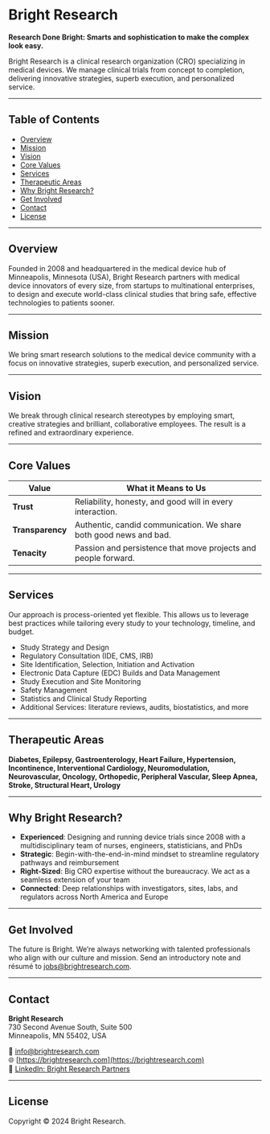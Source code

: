 # Bright Research

**Research Done Bright: Smarts and sophistication to make the complex look easy.**

Bright Research is a clinical research organization (CRO) specializing in medical devices. We manage clinical trials from concept to completion, delivering innovative strategies, superb execution, and personalized service.

---

## Table of Contents

- [Overview](#overview)  
- [Mission](#mission)  
- [Vision](#vision)  
- [Core Values](#core-values)  
- [Services](#services)  
- [Therapeutic Areas](#therapeutic-areas)  
- [Why Bright Research?](#why-bright-research)  
- [Get Involved](#get-involved)  
- [Contact](#contact)  
- [License](#license)  

---

## Overview

Founded in 2008 and headquartered in the medical device hub of Minneapolis, Minnesota (USA), Bright Research partners with medical device innovators of every size, from startups to multinational enterprises, to design and execute world-class clinical studies that bring safe, effective technologies to patients sooner.

---

## Mission

We bring smart research solutions to the medical device community with a focus on innovative strategies, superb execution, and personalized service.

---

## Vision

We break through clinical research stereotypes by employing smart, creative strategies and brilliant, collaborative employees. The result is a refined and extraordinary experience.

---

## Core Values

| **Value**     | **What it Means to Us**                                                 |
|---------------|-------------------------------------------------------------------------|
| **Trust**     | Reliability, honesty, and good will in every interaction.               |
| **Transparency** | Authentic, candid communication. We share both good news and bad.     |
| **Tenacity**  | Passion and persistence that move projects and people forward.          |

---

## Services

Our approach is process-oriented yet flexible. This allows us to leverage best practices while tailoring every study to your technology, timeline, and budget.

- Study Strategy and Design  
- Regulatory Consultation (IDE, CMS, IRB)  
- Site Identification, Selection, Initiation and Activation  
- Electronic Data Capture (EDC) Builds and Data Management  
- Study Execution and Site Monitoring  
- Safety Management  
- Statistics and Clinical Study Reporting  
- Additional Services: literature reviews, audits, biostatistics, and more

---

## Therapeutic Areas

**Diabetes, Epilepsy, Gastroenterology, Heart Failure, Hypertension, Incontinence, Interventional Cardiology, Neuromodulation, Neurovascular, Oncology, Orthopedic, Peripheral Vascular, Sleep Apnea, Stroke, Structural Heart, Urology**

---

## Why Bright Research?

- **Experienced**: Designing and running device trials since 2008 with a multidisciplinary team of nurses, engineers, statisticians, and PhDs  
- **Strategic**: Begin-with-the-end-in-mind mindset to streamline regulatory pathways and reimbursement  
- **Right-Sized**: Big CRO expertise without the bureaucracy. We act as a seamless extension of your team  
- **Connected**: Deep relationships with investigators, sites, labs, and regulators across North America and Europe

---

## Get Involved

The future is Bright. We’re always networking with talented professionals who align with our culture and mission. Send an introductory note and résumé to [jobs@brightresearch.com](mailto:jobs@brightresearch.com).

---

## Contact

**Bright Research**  
730 Second Avenue South, Suite 500  
Minneapolis, MN 55402, USA  

📧 [info@brightresearch.com](mailto:info@brightresearch.com)  
🌐 [https://brightresearch.com](https://brightresearch.com)  
🔗 [LinkedIn: Bright Research Partners](https://www.linkedin.com/company/bright-research-partners)

---

## License

Copyright © 2024 Bright Research.
